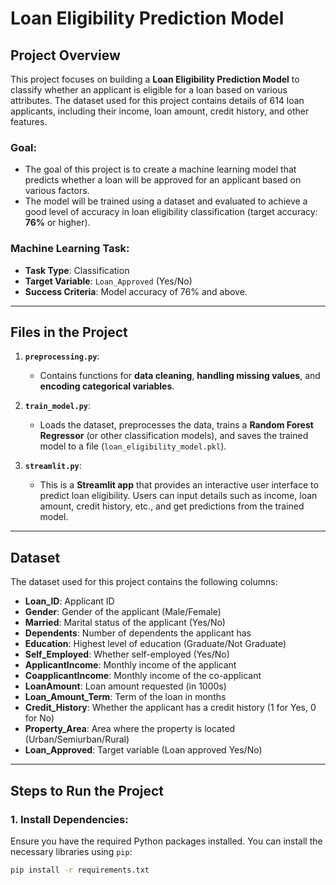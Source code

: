# Loan Eligibility Prediction Model

## Project Overview

This project focuses on building a **Loan Eligibility Prediction Model** to classify whether an applicant is eligible for a loan based on various attributes. The dataset used for this project contains details of 614 loan applicants, including their income, loan amount, credit history, and other features.

### **Goal**:
- The goal of this project is to create a machine learning model that predicts whether a loan will be approved for an applicant based on various factors.
- The model will be trained using a dataset and evaluated to achieve a good level of accuracy in loan eligibility classification (target accuracy: **76%** or higher).

### **Machine Learning Task**:
- **Task Type**: Classification
- **Target Variable**: `Loan_Approved` (Yes/No)
- **Success Criteria**: Model accuracy of 76% and above.

---

## Files in the Project

1. **`preprocessing.py`**:
   - Contains functions for **data cleaning**, **handling missing values**, and **encoding categorical variables**.
   
2. **`train_model.py`**:
   - Loads the dataset, preprocesses the data, trains a **Random Forest Regressor** (or other classification models), and saves the trained model to a file (`loan_eligibility_model.pkl`).

3. **`streamlit.py`**:
   - This is a **Streamlit app** that provides an interactive user interface to predict loan eligibility. Users can input details such as income, loan amount, credit history, etc., and get predictions from the trained model.

---

## Dataset

The dataset used for this project contains the following columns:

- **Loan_ID**: Applicant ID
- **Gender**: Gender of the applicant (Male/Female)
- **Married**: Marital status of the applicant (Yes/No)
- **Dependents**: Number of dependents the applicant has
- **Education**: Highest level of education (Graduate/Not Graduate)
- **Self_Employed**: Whether self-employed (Yes/No)
- **ApplicantIncome**: Monthly income of the applicant
- **CoapplicantIncome**: Monthly income of the co-applicant
- **LoanAmount**: Loan amount requested (in 1000s)
- **Loan_Amount_Term**: Term of the loan in months
- **Credit_History**: Whether the applicant has a credit history (1 for Yes, 0 for No)
- **Property_Area**: Area where the property is located (Urban/Semiurban/Rural)
- **Loan_Approved**: Target variable (Loan approved Yes/No)

---

## Steps to Run the Project

### **1. Install Dependencies**:
Ensure you have the required Python packages installed. You can install the necessary libraries using `pip`:

```bash
pip install -r requirements.txt
